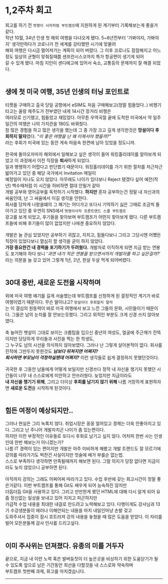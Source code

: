 # 1,2주차 회고

회고를 하기 전 `멋쟁이 사자처럼 부트캠프`에 지원하게 된 계기부터 기록해보는게 좋을거 같다. <br>
작년 10월, 34년 인생 첫 해외 여행을 다녀오게 됐다. 5~6년전부터 '가봐야지, 가봐야지' 생각만하다가 코로나가 전 세계를 강타했떤 시기에 맞물려<br>
해외 여행은 다시금 멀어져가는 계획이 되어 버렸다. 그 이후 코로나도 잠잠해지고 어느정도 일상의 균형이 맞춰질때쯤 센프란시스코까지 특가 항공편이 생기게 되어<br> 갈 수 있게 됐다. 마침 지인이 센디에고에 있어서 숙소, 교통등의 문제까지 잘 해결 되었다. <br>
<br>

## 생에 첫 미국 여행, 35년 인생의 터닝 포인트로

티켓을 구매하고 출국 당일 공항에서 eSIM도 처음 구매해보고(정말 힘들었다..) 비행기 타고는 꼴랑 제주도가 전부였던 내게 14시간 장거리 비행은<br>
여러모로 신기했고, 힘들었고 재밌었다. 아무튼 우역곡절 끝에 도착한 미국에서 약 일주일간의 여행은 나의 가치관을 180도 바꿔줬다.<br>
참 많은 경험을 하고 많은 생각을 했는데 그 중 가장 크고 깊게 생각한것은 **망설이다 후회하지 말자**였다. _"이 좋은 여행을 난 왜 이제서야 했을까?"_<br>
라는 후회가 미국에 있는 동안 게속 마음속 한켠에 남아 있었을 정도니까.<br>
<br>
한국에 돌아오자마자 해외에서 일해보고 싶은 생각이 들어 워킹홀리데이를 알아보게 되었고 이 과정에서 이전 직장을 **퇴사**하게 되었다.<br>
일과 병행하기 어렵다고 판단했기 때문이다. 워킹홀리데이를 가기 위한 절차를 차근차근 밟아가고 있던 중 해당 국가에서 Invitation 메일이<br>
예정일이 지나도 오지 않았다. 아무래도 나이가 있다보니 Reject 됐겠다 싶어 예전(작년) 백수때처럼 이 시간을 허비하면 절대 안될거 같아<br>
개발 공부와 영어공부를 독학하기 시작했다. **하지만** 혼자 공부하는건 정말 내 자신과의 싸움인데, 난 그 싸움에서 이길 생각을 안한다.<br>
회사를 당차게 나왔을떄의 그 패기는 어디가고 또다시 기억하기 싫은 그때로 조금씩 돌아가고 있던 중 우연히 SNS에서 `멋쟁이사자 프론트앤드 스쿨 부트캠프`<br>
광고를 보게 되었고, 후기들을 찾아보며 부트캠프가 어떤지 찾아보게 됐다. 다른 부트캠프들에 비해 후기들이 많이 없었지만 나에겐 중요하지 않았다.<br>
<br>
개발은 늘 관심 있었지만 공부하기 귀찮고, 지치고, 힘들다보니 그리고 그당시엔 어쨌든 직장이 있었다보니 열심히 할 생각을 굳이 하지 않았다.<br>
**가장 중요한건 내 경력을 포기하기가 두려웠다.** 개발자로 이직하게 되면 지금 받는 연봉도 포기해야 하다 보니 '_과연 내가 적은 연봉을 받으면서까지 개발자를 하고 싶은걸까?_' 라는 의문을 늘 갖고 있어 그렇게 1년, 2년, 한살 두살 먹게 되어버렸다.<br>
<br>

## 30대 중반, 새로운 도전을 시작하며

위에 미국 여행 얘기를 길게 서술했는데 부트캠프를 신청하게 된 결정적인 계기가 바로 여행이였기 때문이다. 무슨 말이냐고? `망설이다 후회할지 말자`<br>
는 이 결심의 원동력이 바로 미국 여행에서 보고 느낀 그들의 문화, 시민들이기 때문이다. 그들은 남의 눈치를 잘 안보는듯했다. 그리고 외적인 부분도 크게 신경 쓰지 않아보였다.<br>
<br>
축 늘어진 뱃살이 그대로 보이는 크롭탑을 입으신 중년의 여성도, 얼굴에 주근깨가 잔뜩이지만 당당하게 무리들과 사진을 찍는 한 학생도,<br>
그 누구도 남의 시선을 의식하지 않아보였다. 그러나 난 그렇게 살아본적이 없다. 회사를 진작에 그만두지 못한것도 **_남보다 뒤쳐지면 어쩌지?_** <br>
**_퇴사하면 부모님이 걱정하실텐데 어쩌지?_** 이런 생각들로 쉽게 결정하지 못했던것이다.<br>
<br>
귀국한 후 그동안 남들에게 어떻게 보일지만 신경쓰다 정작 내 자신을 챙기지 못했던 시간들이 너무 내 스스로에게 미안하고 안쓰러웠다. 늦었지만 지금이라도<br>
**내 자신을 챙기기 위해**, 그리고 더이상 **후회를 남기지 않기 위해** 나름 거창하게 표현하자면 **새로운 도전**을 시작하게 된것이다.<br>
<br>

## 힘든 여정이 예상되지만..

그러나 현실은 그리 녹록치 않다. 취업시장은 꽁꽁 얼어있고 경제는 더욱 안좋아지고 있다. 그리고 난 주니어 개발자치곤 나이가 좀 있는편이다.<br>
하지만 이런 부정적인 이유들로 또다시 후회로 남기고 싶지 않다. 어차피 한번 사는 인생인데 한번 해보는거 아니겠는가?<br>
나름 IT 경력이 있는 편이지만 개발은 아주 미비하게 해봤고 개발 트랜드도 잘 모르기에 강의를 따라가기도 벅찬건 사실이지만 첫술에 배가 부를순 없는법.<br>
스스로 부족하다 생각하면 만족될때까지 해보면 된다. 그럴 의지가 당장 없다면 지금이라도 늦지 않았으니 공부하면 된다. <br>
<br>
아직까지 강의는 그래도 어찌어찌 따라가고 있다. 수업 후반에 갖는 회고시간이 정말 좋은거같다. 이번 부트캠프를 통해 Git도 배우게 되어 능숙하진 않지만<br>
더듬더듬 Git을 사용하고 있다. 그리고 만만한게 봤던 HTML에 대해 다시 알게 되어 요즘 정신없는 일상을 보내고 있어 지치고 피곤하지만<br>
가급적 수업 내용을 최대한 내걸로 만드려고 노력해보고 있다. 다행이게도 강사님과 13기 수강생분들이 에러나 이해안되는 내용을 마치 내일인마냥 손발 겆고<br>
도와주셔서 집중이 잠시 흐트러져 강의 내용을 놓쳤을 때 많은 도움을 받았다. 이 자리를 빌어 모든분들께 감사 인사를 드리고싶다.<br>
<br>

## 이미 주사위는 던져졌다. 유종의 미를 거두자

끝으로, 지금 내 이런 노력 혹은 발버둥짓이 더 높은곳을 비상하기 위한 도움닫기가 될 수 있도록 앞으로 남은 기간동안 최선을 다할것을 내 스스로와 약속하며<br>
부트캠프 첫번째 과제, 회고를 마치겠습니다.

---
